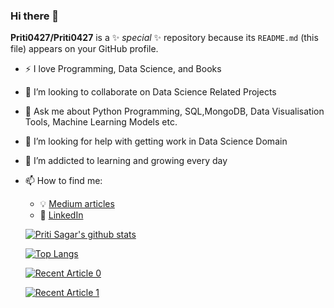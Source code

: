 ### Hi there 👋


**Priti0427/Priti0427** is a ✨ _special_ ✨ repository because its `README.md` (this file) appears on your GitHub profile.



- :zap: I love  Programming, Data Science, and Books
- 👯 I’m looking to collaborate on Data Science Related Projects
- 💬 Ask me about Python Programming, SQL,MongoDB, Data Visualisation Tools, Machine Learning Models etc.
- 🤔 I’m looking for help with getting work in Data Science Domain
- 🌱 I’m addicted to learning and growing every day
- 📫 How to find me: 
  - :bulb: [Medium articles](https://medium.com/@pritisagar0427)
  - :office: [LinkedIn](https://www.linkedin.com/in/priti-sagar-293b18247)
  
  
  
  [![Priti Sagar's github stats](https://github-readme-stats.vercel.app/api?username=Priti0427&count_private=true&show_icons=true&theme=radical&hide_rank=false)](https://github.com/anuraghazra/github-readme-stats)
  
  
  [![Top Langs](https://github-readme-stats.vercel.app/api/top-langs/?username=Priti0427)](https://github.com/anuraghazra/github-readme-stats)
  
  
  <a target="_blank" href="https://github-readme-medium-recent-article.vercel.app/medium/@khuyentran1476/0"><img src="https://github-readme-medium-recent-article.vercel.app/medium/@pritisagar0427/0" alt="Recent Article 0">
  
  <a target="_blank" href="https://github-readme-medium-recent-article.vercel.app/medium/@khuyentran1476/1"><img src="https://github-readme-medium-recent-article.vercel.app/medium/@kpritisagar0427/1" alt="Recent Article 1">
  
  




